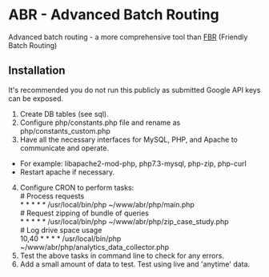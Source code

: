 # ABR - Advanced Batch Routing
Advanced batch routing - a more comprehensive tool than [FBR](https://github.com/serialc/FBR) (Friendly Batch Routing)

## Installation
It's recommended you do not run this publicly as submitted Google API keys can be exposed.

1. Create DB tables (see sql).
2. Configure php/constants.php file and rename as php/constants\_custom.php
3. Have all the necessary interfaces for MySQL, PHP, and Apache to communicate and operate.
  * For example: libapache2-mod-php, php7.3-mysql, php-zip, php-curl
  * Restart apache if necessary.
4. Configure CRON to perform tasks:  
\# Process requests  
&ast; &ast; &ast; &ast; &ast; /usr/local/bin/php ~/www/abr/php/main.php  
\# Request zipping of bundle of queries  
&ast; &ast; &ast; &ast; &ast; /usr/local/bin/php ~/www/abr/php/zip\_case\_study.php  
\# Log drive space usage  
10,40 &ast; &ast; &ast; &ast; /usr/local/bin/php ~/www/abr/php/analytics\_data\_collector.php
5. Test the above tasks in command line to check for any errors.
6. Add a small amount of data to test. Test using live and 'anytime' data.


